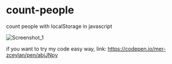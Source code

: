 # count-people
count people with localStorage in javascript

![Screenshot_1](https://user-images.githubusercontent.com/42185275/211441941-56557b15-7e22-4fe5-992f-a5734927d27b.jpg)

if you want to try my code easy way, link: https://codepen.io/mer-zceylan/pen/abjJNpy
